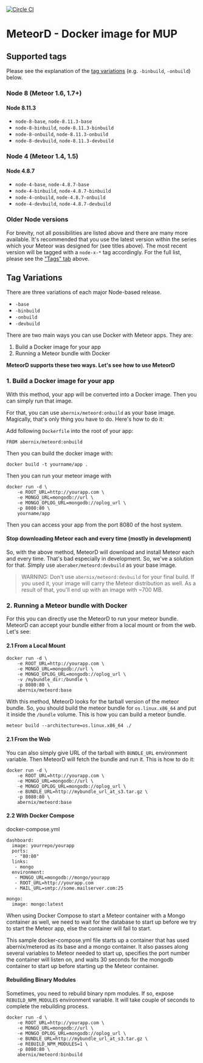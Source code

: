 [![Circle CI](https://circleci.com/gh/abernix/meteord/tree/master.svg?style=svg)](https://circleci.com/gh/abernix/meteord/tree/master)

# MeteorD - Docker image for MUP

## Supported tags

Please see the explanation of the [tag variations](#tag-variations) (e.g. `-binbuild`, `-onbuild`) below.

### Node 8 (Meteor 1.6, 1.7+)

#### Node 8.11.3

* `node-8-base`, `node-8.11.3-base`
* `node-8-binbuild`, `node-8.11.3-binbuild`
* `node-8-onbuild`, `node-8.11.3-onbuild`
* `node-8-devbuild`, `node-8.11.3-devbuild`

### Node 4 (Meteor 1.4, 1.5)

#### Node 4.8.7

* `node-4-base`, `node-4.8.7-base`
* `node-4-binbuild`, `node-4.8.7-binbuild`
* `node-4-onbuild`, `node-4.8.7-onbuild`
* `node-4-devbuild`, `node-4.8.7-devbuild`

### Older Node versions

For brevity, not all possibilities are listed above and there are many more available.  It's recommended that you use the latest version within the series which your Meteor was designed for (see titles above).  The most recent version will be tagged with a `node-x-*` tag accordingly.  For the full list, please see the ["Tags" tab](https://hub.docker.com/r/abernix/meteord/tags/) above.

## Tag Variations

There are three variations of each major Node-based release.

* `-base`
* `-binbuild`
* `-onbuild`
* `-devbuild`


There are two main ways you can use Docker with Meteor apps. They are:

1. Build a Docker image for your app
2. Running a Meteor bundle with Docker

**MeteorD supports these two ways. Let's see how to use MeteorD**

### 1. Build a Docker image for your app

With this method, your app will be converted into a Docker image. Then you can simply run that image.  

For that, you can use `abernix/meteord:onbuild` as your base image. Magically, that's only thing you have to do. Here's how to do it:

Add following `Dockerfile` into the root of your app:

~~~shell
FROM abernix/meteord:onbuild
~~~

Then you can build the docker image with:

~~~shell
docker build -t yourname/app .
~~~

Then you can run your meteor image with

~~~shell
docker run -d \
    -e ROOT_URL=http://yourapp.com \
    -e MONGO_URL=mongodb://url \
    -e MONGO_OPLOG_URL=mongodb://oplog_url \
    -p 8080:80 \
    yourname/app
~~~
Then you can access your app from the port 8080 of the host system.

#### Stop downloading Meteor each and every time (mostly in development)

So, with the above method, MeteorD will download and install Meteor each and every time. That's bad especially in development. So, we've a solution for that. Simply use `aberaber/meteord:devbuild` as your base image.

> WARNING: Don't use `abernix/meteord:devbuild` for your final build. If you used it, your image will carry the Meteor distribution as well. As a result of that, you'll end up with an image with ~700 MB.

### 2. Running a Meteor bundle with Docker

For this you can directly use the MeteorD to run your meteor bundle. MeteorD can accept your bundle either from a local mount or from the web. Let's see:

#### 2.1 From a Local Mount

~~~shell
docker run -d \
    -e ROOT_URL=http://yourapp.com \
    -e MONGO_URL=mongodb://url \
    -e MONGO_OPLOG_URL=mongodb://oplog_url \
    -v /mybundle_dir:/bundle \
    -p 8080:80 \
    abernix/meteord:base
~~~

With this method, MeteorD looks for the tarball version of the meteor bundle. So, you should build the meteor bundle for `os.linux.x86_64` and put it inside the `/bundle` volume. This is how you can build a meteor bundle.

~~~shell
meteor build --architecture=os.linux.x86_64 ./
~~~

#### 2.1 From the Web

You can also simply give URL of the tarball with `BUNDLE_URL` environment variable. Then MeteorD will fetch the bundle and run it. This is how to do it:

~~~shell
docker run -d \
    -e ROOT_URL=http://yourapp.com \
    -e MONGO_URL=mongodb://url \
    -e MONGO_OPLOG_URL=mongodb://oplog_url \
    -e BUNDLE_URL=http://mybundle_url_at_s3.tar.gz \
    -p 8080:80 \
    abernix/meteord:base
~~~

#### 2.2 With Docker Compose

docker-compose.yml
~~~shell
dashboard:
  image: yourrepo/yourapp
  ports:
   - "80:80"
  links:
   - mongo
  environment:
   - MONGO_URL=mongodb://mongo/yourapp
   - ROOT_URL=http://yourapp.com
   - MAIL_URL=smtp://some.mailserver.com:25

mongo:
  image: mongo:latest
~~~

When using Docker Compose to start a Meteor container with a Mongo container as well, we need to wait for the database to start up before we try to start the Meteor app, else the container will fail to start.

This sample docker-compose.yml file starts up a container that has used abernix/meterod as its base and a mongo container. It also passes along several variables to Meteor needed to start up, specifies the port number the container will listen on, and waits 30 seconds for the mongodb container to start up before starting up the Meteor container.

#### Rebuilding Binary Modules

Sometimes, you need to rebuild binary npm modules. If so, expose `REBUILD_NPM_MODULES` environment variable. It will take couple of seconds to complete the rebuilding process.

~~~shell
docker run -d \
    -e ROOT_URL=http://yourapp.com \
    -e MONGO_URL=mongodb://url \
    -e MONGO_OPLOG_URL=mongodb://oplog_url \
    -e BUNDLE_URL=http://mybundle_url_at_s3.tar.gz \
    -e REBUILD_NPM_MODULES=1 \
    -p 8080:80 \
    abernix/meteord:binbuild
~~~
